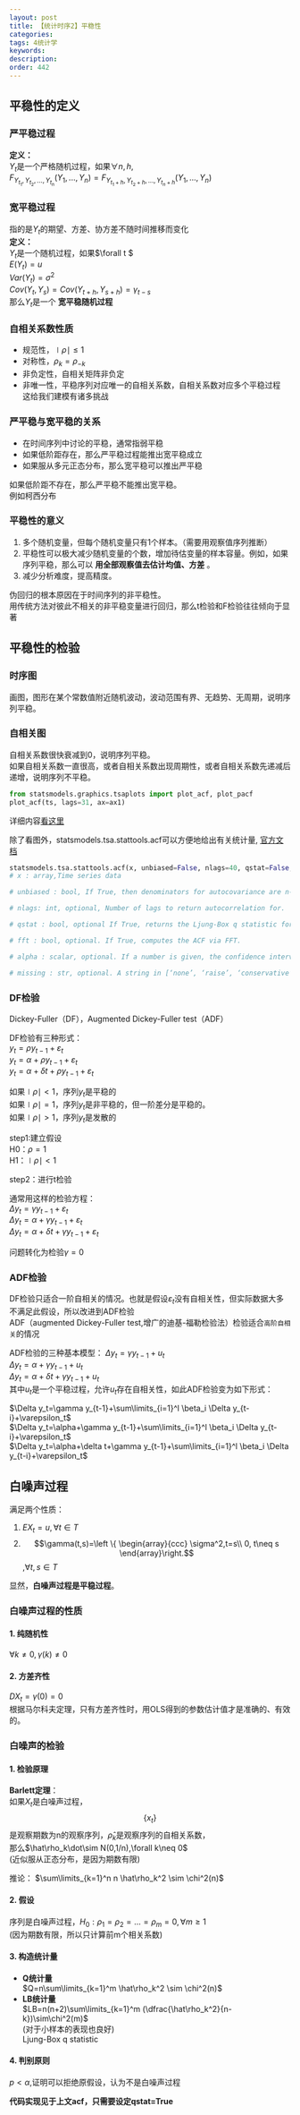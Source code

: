 ```yaml
---
layout: post
title: 【统计时序2】平稳性
categories:
tags: 4统计学
keywords:
description:
order: 442
---
```


## 平稳性的定义

### 严平稳过程

**定义：**  
${Y_t}$是一个严格随机过程，如果$\forall n,h,$  
$F_{Y_{t_1},Y_{t_2},...,Y_{t_n}}(Y_1,...,Y_n)=F_{Y_{t_1+h},Y_{t_2+h},...,Y_{t_n+h}}(Y_1,...,Y_n)$  

### 宽平稳过程

指的是${Y_t}$的期望、方差、协方差不随时间推移而变化  
**定义：**  
${Y_t}$是一个随机过程，如果$\forall t $  
$E(Y_t)=u$  
$Var(Y_t)=\sigma^2$  
$Cov(Y_t,Y_s)=Cov(Y_{t+h},Y_{s+h})=\gamma_{t-s}$  
那么${Y_t}$是一个 **宽平稳随机过程**  


### 自相关系数性质
- 规范性，$\mid\rho\mid\leq1$  
- 对称性，$\rho_k=\rho_{-k}$  
- 非负定性，自相关矩阵非负定
- 非唯一性，平稳序列对应唯一的自相关系数，自相关系数对应多个平稳过程  
这给我们建模有诸多挑战


### 严平稳与宽平稳的关系
- 在时间序列中讨论的平稳，通常指弱平稳  
- 如果低阶距存在，那么严平稳过程能推出宽平稳成立  
- 如果服从多元正态分布，那么宽平稳可以推出严平稳


如果低阶距不存在，那么严平稳不能推出宽平稳。  
例如柯西分布  


### 平稳性的意义
1. 多个随机变量，但每个随机变量只有1个样本。（需要用观察值序列推断）
2. 平稳性可以极大减少随机变量的个数，增加待估变量的样本容量。例如，如果序列平稳，那么可以 **用全部观察值去估计均值、方差** 。
3. 减少分析难度，提高精度。  


伪回归的根本原因在于时间序列的非平稳性。  
用传统方法对彼此不相关的非平稳变量进行回归，那么t检验和F检验往往倾向于显著  

## 平稳性的检验
### 时序图
画图，图形在某个常数值附近随机波动，波动范围有界、无趋势、无周期，说明序列平稳。
### 自相关图
自相关系数很快衰减到0，说明序列平稳。  
如果自相关系数一直很高，或者自相关系数出现周期性，或者自相关系数先递减后递增，说明序列不平稳。  

```py
from statsmodels.graphics.tsaplots import plot_acf, plot_pacf
plot_acf(ts, lags=31, ax=ax1)
```
详细内容[看这里](http://www.guofei.site/StatisticsBlog/arma.html)


除了看图外，statsmodels.tsa.stattools.acf可以方便地给出有关统计量, [官方文档](http://www.statsmodels.org/stable/generated/statsmodels.tsa.stattools.acf.html)  
```py
statsmodels.tsa.stattools.acf(x, unbiased=False, nlags=40, qstat=False, fft=False, alpha=None, missing='none')[source]
# x : array,Time series data

# unbiased : bool, If True, then denominators for autocovariance are n-k, otherwise n

# nlags: int, optional, Number of lags to return autocorrelation for.

# qstat : bool, optional If True, returns the Ljung-Box q statistic for each autocorrelation coefficient. See q_stat for more information.

# fft : bool, optional. If True, computes the ACF via FFT.

# alpha : scalar, optional. If a number is given, the confidence intervals for the given level are returned.

# missing : str, optional. A string in [‘none’, ‘raise’, ‘conservative’, ‘drop’] specifying how the NaNs are to be treated.
```

### DF检验
Dickey-Fuller（DF），Augmented Dickey-Fuller test（ADF）  

DF检验有三种形式：  
$y_t=\rho y_{t-1}+\varepsilon_t$  
$y_t=\alpha+\rho y_{t-1}+\varepsilon_t$  
$y_t=\alpha+\delta t+\rho y_{t-1}+\varepsilon_t$  

如果$\mid \rho \mid<1$，序列$y_t$是平稳的  
如果$\mid \rho \mid=1$，序列$y_t$是非平稳的，但一阶差分是平稳的。  
如果$\mid \rho \mid>1$，序列$y_t$是发散的  

step1:建立假设  
H0：$\rho =1$  
H1：$\mid \rho \mid<1$  

step2：进行t检验  


通常用这样的检验方程：  
$\Delta y_t=\gamma y_{t-1}+\varepsilon_t$  
$\Delta y_t=\alpha+\gamma y_{t-1}+\varepsilon_t$  
$\Delta y_t=\alpha+\delta t+\gamma y_{t-1}+\varepsilon_t$  

问题转化为检验$\gamma=0$  

### ADF检验
DF检验只适合一阶自相关的情况。也就是假设$\varepsilon_t$没有自相关性，但实际数据大多不满足此假设，所以改进到ADF检验  
ADF（augmented Dickey-Fuller test,增广的迪基-福勒检验法）检验适合`高阶自相关`的情况  


ADF检验的三种基本模型：
$\Delta y_t=\gamma y_{t-1}+u_t$  
$\Delta y_t=\alpha+\gamma y_{t-1}+u_t$  
$\Delta y_t=\alpha+\delta t+\gamma y_{t-1}+u_t$  
其中$u_t$是一个平稳过程，允许$u_t$存在自相关性，如此ADF检验变为如下形式：


$\Delta y_t=\gamma y_{t-1}+\sum\limits_{i=1}^l \beta_i \Delta y_{t-i}+\varepsilon_t$  
$\Delta y_t=\alpha+\gamma y_{t-1}+\sum\limits_{i=1}^l \beta_i \Delta y_{t-i}+\varepsilon_t$  
$\Delta y_t=\alpha+\delta t+\gamma y_{t-1}+\sum\limits_{i=1}^l \beta_i \Delta y_{t-i}+\varepsilon_t$  


## 白噪声过程
满足两个性质：  
1. $EX_t=u,\forall t\in T$  
2. $$\gamma(t,s)=\left \{ \begin{array}{ccc} \sigma^2,t=s\\ 0, t\neq s \end{array}\right.$$,$\forall t,s \in T$


显然，**白噪声过程是平稳过程**。  

### 白噪声过程的性质

#### 1. 纯随机性
$\forall k\neq 0,\gamma(k)\neq 0$
#### 2. 方差齐性
$DX_t=\gamma(0)=0$  
根据马尔科夫定理，只有方差齐性时，用OLS得到的参数估计值才是准确的、有效的。  
### 白噪声的检验


#### 1. 检验原理
**Barlett定理**：  
如果$X_t$是白噪声过程，$$\{ x_t \}$$是观察期数为n的观察序列，$\hat\rho_k$是观察序列的自相关系数，  
那么$\hat\rho_k\dot\sim N(0,1/n),\forall k\neq 0$  
(近似服从正态分布，是因为期数有限)


推论：  $\sum\limits_{k=1}^n n \hat\rho_k^2 \sim \chi^2(n)$  


#### 2. 假设
序列是白噪声过程，$H_0: \rho_1=\rho_2=...=\rho_m=0,\forall m\geq 1$  
(因为期数有限，所以只计算前m个相关系数)  
#### 3. 构造统计量
- **Q统计量**  
$Q=n\sum\limits_{k=1}^m \hat\rho_k^2 \sim \chi^2(n)$  
- **LB统计量**  
$LB=n(n+2)\sum\limits_{k=1}^m (\dfrac{\hat\rho_k^2}{n-k})\sim\chi^2(m)$  
(对于小样本的表现也良好)  
Ljung-Box q statistic


#### 4. 判别原则
$p<\alpha$,证明可以拒绝原假设，认为不是白噪声过程

**代码实现见于上文acf，只需要设定qstat=True**
